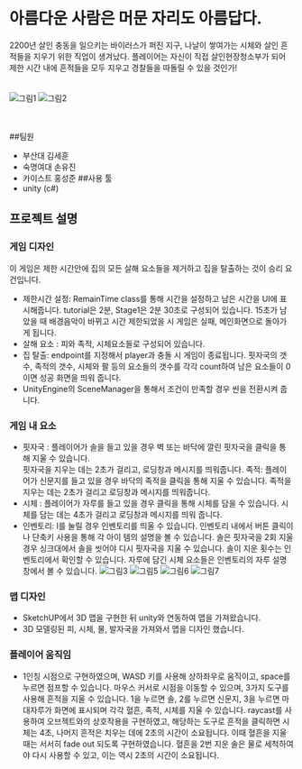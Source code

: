 # 아름다운 사람은 머문 자리도 아름답다.
>
2200년 살인 충동을 일으키는 바이러스가 퍼진 지구, 나날이 쌓여가는 시체와 살인 흔적들을 지우기 위한 직업이 생겨났다. 플레이어는 자신이 직접 살인현장청소부가 되어 제한 시간 내에 흔적들을 모두 지우고 경찰들을 따돌릴 수 있을 것인가!
<br><br><br>
![그림1](https://user-images.githubusercontent.com/66019792/181500692-cb05825f-b72d-4763-84d5-a9ec4eba200b.png)
![그림2](https://user-images.githubusercontent.com/66019792/181501155-cd75708d-29f4-445f-9aa9-0ab3e0d3d997.png)

<br><br>
##팀원
* 부산대 김세훈
* 숙명여대 손유진
* 카이스트 홍성준
##사용 툴
* unity (c#)
## 프로젝트 설명
### 게임 디자인

이 게임은 제한 시간안에 집의 모든 살해 요소들을 제거하고 집을 탈출하는 것이 승리 요건입니다.
   
*  제한시간 설정: RemainTime class를 통해 시간을 설정하고 남은 시간을 UI에 표시해줍니다. tutorial은 2분, 
   Stage1은 2분 30초로 구성되어 있습니다. 15초가 남았을 때 배경음악이 바뀌고 시간 제한되었을 시 게임은 실패,
   메인화면으로 돌아가게 됩니다.
*  살해 요소 : 피와 족적, 시체요소들로 구성되어 있습니다. 
*  집 탈출: endpoint를 지정해서 player과 충돌 시 게임이 종료됩니다. 핏자국의 갯수, 족적의 갯수, 시체와 팔 등의
   요소들의 갯수를 각각 count하여 남은 요소들이 0이면 성공 화면을 띄워 줍니다.   
*  UnityEngine의 SceneManager을 통해서 조건이 만족할 경우 씬을 전환시켜 줍니다.

### 게임 내 요소

*  핏자국 : 플레이어가 솔을 들고 있을 경우 벽 또는 바닥에 깔린 핏자국을 클릭을 통해 지울 수 있습니다.  
   핏자국을 지우는 데는 2초가 걸리고, 로딩창과 메시지를 띄워줍니다. 
   족적: 플레이어가 신문지를 들고 있을 경우 바닥의 족적을 클릭을 통해 지울 수 있습니다.
   족적을 지우는 데는 2초가 걸리고 로딩창과 메시지를 띄워줍니다.
*  시체 : 플레이어가 자루를 들고 있을 경우 클릭을 통해 시체를 담을 수 있습니다. 시체를 담는 데는 4초가 걸리고
   로딩창과 메시지를 띄워 줍니다. 
*  인벤토리: I를 눌릴 경우 인벤토리를 띄울 수 있습니다. 인벤토리 내에서 버튼 클릭이나 단축키 사용을 통해 각 아이
   템의 설명을 볼 수 있습니다. 솔은 핏자국을 2회 지울 경우 싱크대에서 솔을 씻어야 디시 핏자국을 지울 수 있습니다.
   솔이 지운 횟수는 인벤토리에서 확인할 수 있습니다. 자루에 담긴 시체 요소들은 인벤토리의 자루 설명창에서 볼
   수 있습니다.
   ![그림3](https://user-images.githubusercontent.com/66019792/181501219-153011fa-3731-4422-954f-e6d22995d9b8.png)
![그림5](https://user-images.githubusercontent.com/66019792/181501290-b59c9f3e-b0c3-4eaa-8edc-4d3698977d3c.png)
![그림6](https://user-images.githubusercontent.com/66019792/181501308-50277d02-e745-45a8-9f08-e43831a47457.png)
![그림7](https://user-images.githubusercontent.com/66019792/181501329-43ca4c60-7c06-46ea-9375-81f1bb626998.png)

### 맵 디자인

* SketchUP에서 3D 맵을 구현한 뒤 unity와 연동하여 맵을 가져왔습니다.
* 3D 모델링된 피, 시체, 물, 발자국을 가져와서 맵을 디자인 했습니다.

### 플레이어 움직임

* 1인칭 시점으로 구현하였으며, WASD 키를 사용해 상하좌우로 움직이고, space를 누르면 점프할 수 있습니다. 마우스 커서로 시점을 이동할 수 있으며, 3가지 도구를 사용해 흔적을 지울 수 있습니다.
1을 누르면 솔, 2를 누르면 신문지, 3을 누르면 마대자루가 화면에 표시되며 각각 혈흔, 족적, 시체를 지울 수 있습니다.
raycast를 사용하여 오브젝트와의 상호작용을 구현하였고, 해당하는 도구로 흔적을 클릭하면 시체는 4초, 나머지 흔적은 치우는 데에 2초의 시간이 소요됩니다. 이때 혈흔을 지울 때는 서서히 fade out 되도록 구현하였습니다. 
혈흔을 2번 지운 솔은 물로 세척하여야 다시 사용할 수 있고, 이는 역시 2초의 시간이 소요됩니다.





